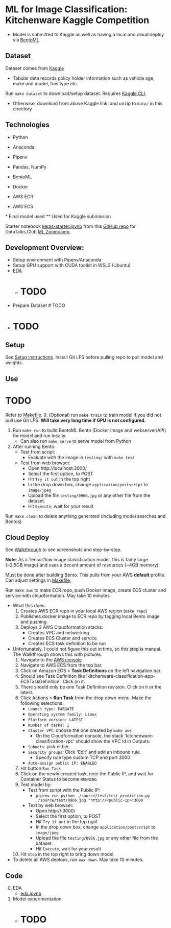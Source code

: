 # ML for Image Classification: Kitchenware Kaggle Competition


- Model is submitted to Kaggle as well as having a local and cloud deploy via [BentoML](https://www.bentoml.com/)

## Dataset

Dataset comes from [Kaggle](https://www.kaggle.com/datasets/ifteshanajnin/carinsuranceclaimprediction-classification)
- Tabular data records policy holder information such as vehicle age, make and model, fuel type etc.

Run `make dataset` to download/setup dataset. Requires [Kaggle CLI](https://www.kaggle.com/docs/api).
- Otherwise, download from above Kaggle link, and unzip to `data/` in this directory

## Technologies
- Python
- Anaconda
- Pipenv
- Pandas, NumPy

- BentoML
- Docker
- AWS ECR
- AWS ECS

\* Final model used
\** Used for Kaggle submission

Starter notebook [keras-starter.ipynb](./source/notebooks/keras-starter.ipynb) from this [GitHub repo](https://github.com/DataTalksClub/kitchenware-competition-starter) for DataTalks.Club [ML Zoomcamp](https://github.com/alexeygrigorev/mlbookcamp-code).

## Development Overview:
- Setup environment with Pipenv/Anaconda
- Setup GPU support with CUDA toolkit in WSL2 (Ubuntu)
- [EDA](./source/notebooks/eda.ipynb)
    - # TODO
- Prepare Dataset # TODO
- # TODO

## Setup

See [Setup instructions](./SETUP.md). Install Git LFS before pulling repo to pull model and weights.

## Use

# TODO
Refer to [Makefile](./Makefile).
0. (Optional) run `make train` to train model if you did not pull use Git LFS. **Will take very long time if GPU is not configured.**
1. Run `make run` to build BentoML Bento (Docker image and webserver/API) for model and run locally.
    - Can also run `make serve` to serve model from Python
2. After running Bento:
    - Test from script:
        - Evaluate with the image in `testing/` with `make test`
    - Test from web browser:
        - Open http://localhost:3000/
        - Select the first option, to POST
        - Hit `Try it out` in the top right
        - In the drop down box, change `application/postscript` to `image/jpeg`
        - Upload the file `testing/0966.jpg` or any other file from the dataset.
        - Hit `Execute`, wait for your result

Run `make clean` to delete anything generated (including model searches and Bentos)

## Cloud Deploy

See [Walkthrough](./WALKTHROUGH.md) to see screenshots and step-by-step.

**Note**: As a Tensorflow image classification model, this is fairly large (~2.5GB image) and uses a decent amount of resources (~4GB memory).

Must be done after building Bento. This pulls from your AWS **default** profile. Can adjust settings in [Makefile](./Makefile).

Run `make aws` to make ECR repo, push Docker image, create ECS cluster and service with cloudformation. May take 10 minutes.
- What this does:
    1. Creates AWS ECR repo in your local AWS region (`make repo`)
    2. Publishes docker image to ECR repo by tagging local Bento image and pushing
    3. Deploys 3 AWS Cloudformation stacks:
        - Creates VPC and networking
        - Creates ECS Cluster and service
        - Creates ECS task definition to be run
- Unfortunately, I could not figure this out in time, so this step is manual. The Walkthrough shows this with pictures.
    1. Navigate to the [AWS console](https://aws.amazon.com/)
    2. Navigate to AWS ECS from the top bar.
    3. Click on Amazon ECS > **Task Definitions** on the left navigation bar.
    4. Should see Task Definition like 'kitchenware-classification-app-ECSTaskDefinition'. Click on it.
    5. There should only be one Task Definition revision. Click on it or the latest.
    6. Click Actions > **Run Task** from the drop down menu. Make the following selections:
        - `Launch type: FARGATE`
        - `Operating system family: Linux`
        - `Platform version: LATEST`
        - `Number of tasks: 1`
        - `Cluster VPC`: choose the one created by `make aws`
            - On the Cloudformation console, the stack 'kitchenware-classification-vpc' should show the VPC Id in Outputs.
        - `Subnets`: pick either.
        - `Security groups`: Click 'Edit' and add an inbound rule.
            - Specify rule type custom TCP and port 3000
        - `Auto-assign public IP: ENABLED`
    7. Hit button `Run Task`
    8. Click on the newly created task, note the Public IP, and wait for Container Status to become `RUNNING`
    9. Test model by:
        - Test from script with the Public IP:
            - `pipenv run python ./source/test/test_prediction.py ./source/test/0966.jpg "http://<public-ip>:3000`
        - Test by web browser:
            - Open http://<public-ip>:3000/
            - Select the first option, to POST
            - Hit `Try it out` in the top right
            - In the drop down box, change `application/postscript` to `image/jpeg`
            - Upload the file `testing/0966.jpg` or any other file from the dataset.
            - Hit `Execute`, wait for your result
    10. Hit `Stop` in the top right to bring down model. 
- To delete all AWS deploys, run `aws down`. May take 10 minutes.

## Code

0. EDA
    - [eda.ipynb](./notebooks/eda.ipynb)
1. Model experimentation
    - # TODO
